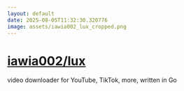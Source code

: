 ```yaml
---
layout: default
date: 2025-08-05T11:32:30.320776
image: assets/iawia002_lux_cropped.png
---
```


# [iawia002/lux](https://github.com/iawia002/lux)

video downloader for YouTube, TikTok, more, written in Go
